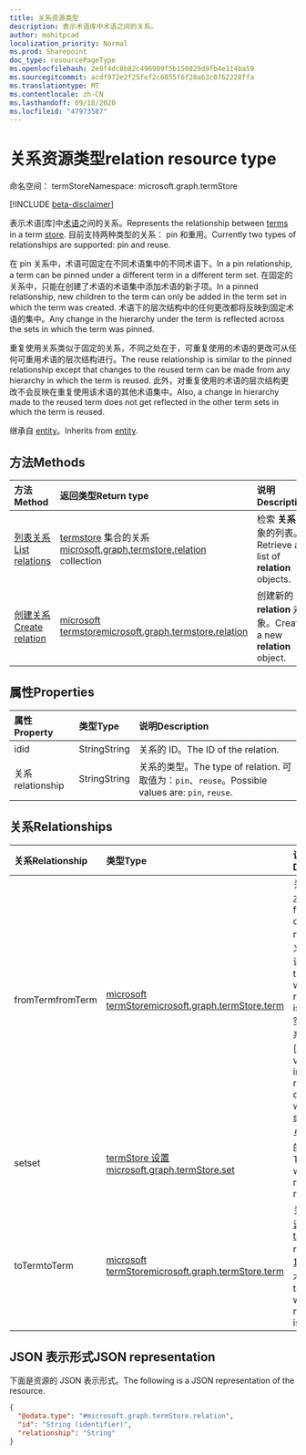 ```yaml
---
title: 关系资源类型
description: 表示术语库中术语之间的关系。
author: mohitpcad
localization_priority: Normal
ms.prod: Sharepoint
doc_type: resourcePageType
ms.openlocfilehash: 2e8f4dc8b82c496909f5b150829d9fb4e114ba59
ms.sourcegitcommit: acdf972e2f25fef2c6855f6f28a63c0762228ffa
ms.translationtype: MT
ms.contentlocale: zh-CN
ms.lasthandoff: 09/18/2020
ms.locfileid: "47973587"
---
```

# <a name="relation-resource-type"></a><span data-ttu-id="6eb6b-103">关系资源类型</span><span class="sxs-lookup"><span data-stu-id="6eb6b-103">relation resource type</span></span>

<span data-ttu-id="6eb6b-104">命名空间： termStore</span><span class="sxs-lookup"><span data-stu-id="6eb6b-104">Namespace: microsoft.graph.termStore</span></span>

[!INCLUDE [beta-disclaimer](../../includes/beta-disclaimer.md)]

<span data-ttu-id="6eb6b-105">表示术语[库]中[术语](../resources/termstore-term.md)之间的关系。</span><span class="sxs-lookup"><span data-stu-id="6eb6b-105">Represents the relationship between [terms](../resources/termstore-term.md) in a term [store].</span></span> <span data-ttu-id="6eb6b-106">目前支持两种类型的关系： pin 和重用。</span><span class="sxs-lookup"><span data-stu-id="6eb6b-106">Currently two types of relationships are supported: pin and reuse.</span></span> 

<span data-ttu-id="6eb6b-107">在 pin 关系中，术语可固定在不同术语集中的不同术语下。</span><span class="sxs-lookup"><span data-stu-id="6eb6b-107">In a pin relationship, a term can be pinned under a different term in a different term set.</span></span> <span data-ttu-id="6eb6b-108">在固定的关系中，只能在创建了术语的术语集中添加术语的新子项。</span><span class="sxs-lookup"><span data-stu-id="6eb6b-108">In a pinned relationship, new children to the term can only be added in the term set in which the term was created.</span></span> <span data-ttu-id="6eb6b-109">术语下的层次结构中的任何更改都将反映到固定术语的集中。</span><span class="sxs-lookup"><span data-stu-id="6eb6b-109">Any change in the hierarchy under the term is reflected across the sets in which the term was pinned.</span></span> 

<span data-ttu-id="6eb6b-110">重复使用关系类似于固定的关系，不同之处在于，可重复使用的术语的更改可从任何可重用术语的层次结构进行。</span><span class="sxs-lookup"><span data-stu-id="6eb6b-110">The reuse relationship is similar to the pinned relationship except that changes to the reused term can be made from any hierarchy in which the term is reused.</span></span> <span data-ttu-id="6eb6b-111">此外，对重复使用的术语的层次结构更改不会反映在重复使用该术语的其他术语集中。</span><span class="sxs-lookup"><span data-stu-id="6eb6b-111">Also, a change in hierarchy made to the reused term does not get reflected in the other term sets in which the term is reused.</span></span>

<span data-ttu-id="6eb6b-112">继承自 [entity](../resources/entity.md)。</span><span class="sxs-lookup"><span data-stu-id="6eb6b-112">Inherits from [entity](../resources/entity.md).</span></span>

## <a name="methods"></a><span data-ttu-id="6eb6b-113">方法</span><span class="sxs-lookup"><span data-stu-id="6eb6b-113">Methods</span></span>
|<span data-ttu-id="6eb6b-114">方法</span><span class="sxs-lookup"><span data-stu-id="6eb6b-114">Method</span></span>|<span data-ttu-id="6eb6b-115">返回类型</span><span class="sxs-lookup"><span data-stu-id="6eb6b-115">Return type</span></span>|<span data-ttu-id="6eb6b-116">说明</span><span class="sxs-lookup"><span data-stu-id="6eb6b-116">Description</span></span>|
|:---|:---|:---|
|[<span data-ttu-id="6eb6b-117">列表关系</span><span class="sxs-lookup"><span data-stu-id="6eb6b-117">List relations</span></span>](../api/termstore-term-list-relations.md)|<span data-ttu-id="6eb6b-118">[termstore](../resources/termstore-relation.md) 集合的关系</span><span class="sxs-lookup"><span data-stu-id="6eb6b-118">[microsoft.graph.termstore.relation](../resources/termstore-relation.md) collection</span></span>|<span data-ttu-id="6eb6b-119">检索 **关系** 对象的列表。</span><span class="sxs-lookup"><span data-stu-id="6eb6b-119">Retrieve a list of **relation** objects.</span></span>|
|[<span data-ttu-id="6eb6b-120">创建关系</span><span class="sxs-lookup"><span data-stu-id="6eb6b-120">Create relation</span></span>](../api/termstore-relation-post.md)|[<span data-ttu-id="6eb6b-121">microsoft termstore</span><span class="sxs-lookup"><span data-stu-id="6eb6b-121">microsoft.graph.termstore.relation</span></span>](../resources/termstore-relation.md)|<span data-ttu-id="6eb6b-122">创建新的 **relation** 对象。</span><span class="sxs-lookup"><span data-stu-id="6eb6b-122">Create a new **relation** object.</span></span>|


## <a name="properties"></a><span data-ttu-id="6eb6b-123">属性</span><span class="sxs-lookup"><span data-stu-id="6eb6b-123">Properties</span></span>
|<span data-ttu-id="6eb6b-124">属性</span><span class="sxs-lookup"><span data-stu-id="6eb6b-124">Property</span></span>|<span data-ttu-id="6eb6b-125">类型</span><span class="sxs-lookup"><span data-stu-id="6eb6b-125">Type</span></span>|<span data-ttu-id="6eb6b-126">说明</span><span class="sxs-lookup"><span data-stu-id="6eb6b-126">Description</span></span>|
|:---|:---|:---|
|<span data-ttu-id="6eb6b-127">id</span><span class="sxs-lookup"><span data-stu-id="6eb6b-127">id</span></span>|<span data-ttu-id="6eb6b-128">String</span><span class="sxs-lookup"><span data-stu-id="6eb6b-128">String</span></span>|<span data-ttu-id="6eb6b-129">关系的 ID。</span><span class="sxs-lookup"><span data-stu-id="6eb6b-129">The ID of the relation.</span></span>|
|<span data-ttu-id="6eb6b-130">关系</span><span class="sxs-lookup"><span data-stu-id="6eb6b-130">relationship</span></span>|<span data-ttu-id="6eb6b-131">String</span><span class="sxs-lookup"><span data-stu-id="6eb6b-131">String</span></span>|<span data-ttu-id="6eb6b-132">关系的类型。</span><span class="sxs-lookup"><span data-stu-id="6eb6b-132">The type of relation.</span></span> <span data-ttu-id="6eb6b-133">可取值为：`pin`、`reuse`。</span><span class="sxs-lookup"><span data-stu-id="6eb6b-133">Possible values are: `pin`, `reuse`.</span></span>|

## <a name="relationships"></a><span data-ttu-id="6eb6b-134">关系</span><span class="sxs-lookup"><span data-stu-id="6eb6b-134">Relationships</span></span>
|<span data-ttu-id="6eb6b-135">关系</span><span class="sxs-lookup"><span data-stu-id="6eb6b-135">Relationship</span></span>|<span data-ttu-id="6eb6b-136">类型</span><span class="sxs-lookup"><span data-stu-id="6eb6b-136">Type</span></span>|<span data-ttu-id="6eb6b-137">说明</span><span class="sxs-lookup"><span data-stu-id="6eb6b-137">Description</span></span>|
|:---|:---|:---|
|<span data-ttu-id="6eb6b-138">fromTerm</span><span class="sxs-lookup"><span data-stu-id="6eb6b-138">fromTerm</span></span>|[<span data-ttu-id="6eb6b-139">microsoft termStore</span><span class="sxs-lookup"><span data-stu-id="6eb6b-139">microsoft.graph.termStore.term</span></span>](../resources/termstore-term.md)|<span data-ttu-id="6eb6b-140">关系的 from [术语] 。</span><span class="sxs-lookup"><span data-stu-id="6eb6b-140">The from [term] of the relation.</span></span> <span data-ttu-id="6eb6b-141">定义关系的术语。</span><span class="sxs-lookup"><span data-stu-id="6eb6b-141">The term from which the relationship is defined.</span></span> <span data-ttu-id="6eb6b-142">空值指示关系是直接与 [集]。</span><span class="sxs-lookup"><span data-stu-id="6eb6b-142">A null value would indicate the relation is directly with the [set].</span></span> |
|<span data-ttu-id="6eb6b-143">set</span><span class="sxs-lookup"><span data-stu-id="6eb6b-143">set</span></span>|[<span data-ttu-id="6eb6b-144">termStore 设置</span><span class="sxs-lookup"><span data-stu-id="6eb6b-144">microsoft.graph.termStore.set</span></span>](../resources/termstore-set.md)|<span data-ttu-id="6eb6b-145">与关系相关的 [集合] 。</span><span class="sxs-lookup"><span data-stu-id="6eb6b-145">The [set] in which the relation is relevant.</span></span>|
|<span data-ttu-id="6eb6b-146">toTerm</span><span class="sxs-lookup"><span data-stu-id="6eb6b-146">toTerm</span></span>|[<span data-ttu-id="6eb6b-147">microsoft termStore</span><span class="sxs-lookup"><span data-stu-id="6eb6b-147">microsoft.graph.termStore.term</span></span>](../resources/termstore-term.md)|<span data-ttu-id="6eb6b-148">关系的 to [术语] 。</span><span class="sxs-lookup"><span data-stu-id="6eb6b-148">The to [term] of the relation.</span></span> <span data-ttu-id="6eb6b-149">为其定义接的术语。</span><span class="sxs-lookup"><span data-stu-id="6eb6b-149">The term to which the realtionship is defined.</span></span>|

## <a name="json-representation"></a><span data-ttu-id="6eb6b-150">JSON 表示形式</span><span class="sxs-lookup"><span data-stu-id="6eb6b-150">JSON representation</span></span>
<span data-ttu-id="6eb6b-151">下面是资源的 JSON 表示形式。</span><span class="sxs-lookup"><span data-stu-id="6eb6b-151">The following is a JSON representation of the resource.</span></span>
<!-- {
  "blockType": "resource",
  "keyProperty": "id",
  "@odata.type": "microsoft.graph.termStore.relation",
  "baseType": "microsoft.graph.entity",
  "openType": false
}
-->
``` json
{
  "@odata.type": "#microsoft.graph.termStore.relation",
  "id": "String (identifier)",
  "relationship": "String"
}
```

[microsoft.graph.termStore.term]: termstore-term.md
[microsoft.graph.termStore.set]: termstore-set.md
[microsoft.graph.termStore.relations]: termstore-relation.md
[microsoft.graph.termStore.relation]: termstore-relation.md
[商店]: ../resources/termstore-store.md
[store]: ../resources/termstore-store.md
[术语]: ../resources/termstore-term.md
[term]: ../resources/termstore-term.md
[set]: ../resources/termstore-set.md

<!--
{
  "type": "#page.annotation",
  "description": "TermRelation is the entity for mapping relations between different terms",
  "keywords": "termRelation,facet,resource",
  "section": "documentation",
  "tocPath": "TermRelation",
  "tocBookmarks": {
    "Resources/termStore.relation": "#"
  },
  "suppressions": []
}
-->


